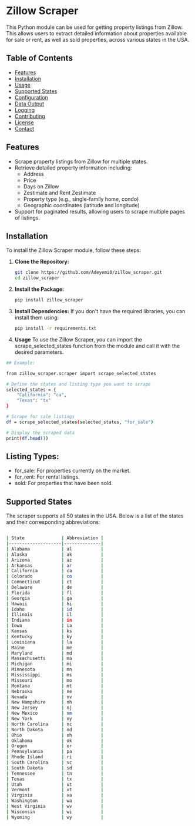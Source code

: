 # Zillow Scraper

This Python module can be used for getting property listings from Zillow. This allows users to extract detailed information about properties available for sale or rent, as well as sold properties, across various states in the USA.

## Table of Contents

- [Features](#features)
- [Installation](#installation)
- [Usage](#usage)
- [Supported States](#supported-states)
- [Configuration](#configuration)
- [Data Output](#data-output)
- [Logging](#logging)
- [Contributing](#contributing)
- [License](#license)
- [Contact](#contact)

## Features

- Scrape property listings from Zillow for multiple states.
- Retrieve detailed property information including:
  - Address
  - Price
  - Days on Zillow
  - Zestimate and Rent Zestimate
  - Property type (e.g., single-family home, condo)
  - Geographic coordinates (latitude and longitude)
- Support for paginated results, allowing users to scrape multiple pages of listings.

## Installation

To install the Zillow Scraper module, follow these steps:

1. **Clone the Repository:**

   ```bash
   git clone https://github.com/Adeyemi0/zillow_scraper.git
   cd zillow_scraper
   ```


2. **Install the Package:**

   ```bash
   pip install zillow_scraper

   ```

3. **Install Dependencies:**
If you don't have the required libraries, you can install them using:

   ```bash
   pip install -r requirements.txt

   ```
4. **Usage**
To use the Zillow Scraper, you can import the scrape_selected_states function from the module and call it with the desired parameters.

```bash
## Example:

from zillow_scraper.scraper import scrape_selected_states

# Define the states and listing type you want to scrape
selected_states = {
    "California": "ca",
    "Texas": "tx"
}

# Scrape for sale listings
df = scrape_selected_states(selected_states, "for_sale")

# Display the scraped data
print(df.head())

```
## Listing Types:
- for_sale: For properties currently on the market.
- for_rent: For rental listings.
- sold: For properties that have been sold.

## Supported States
The scraper supports all 50 states in the USA. Below is a list of the states and their corresponding abbreviations:
```bash

| State              | Abbreviation |
|--------------------|--------------|
| Alabama            | al           |
| Alaska             | ak           |
| Arizona            | az           |
| Arkansas           | ar           |
| California         | ca           |
| Colorado           | co           |
| Connecticut        | ct           |
| Delaware           | de           |
| Florida            | fl           |
| Georgia            | ga           |
| Hawaii             | hi           |
| Idaho              | id           |
| Illinois           | il           |
| Indiana            | in           |
| Iowa               | ia           |
| Kansas             | ks           |
| Kentucky           | ky           |
| Louisiana          | la           |
| Maine              | me           |
| Maryland           | md           |
| Massachusetts      | ma           |
| Michigan           | mi           |
| Minnesota          | mn           |
| Mississippi        | ms           |
| Missouri           | mo           |
| Montana            | mt           |
| Nebraska           | ne           |
| Nevada             | nv           |
| New Hampshire      | nh           |
| New Jersey         | nj           |
| New Mexico         | nm           |
| New York           | ny           |
| North Carolina     | nc           |
| North Dakota       | nd           |
| Ohio               | oh           |
| Oklahoma           | ok           |
| Oregon             | or           |
| Pennsylvania       | pa           |
| Rhode Island       | ri           |
| South Carolina     | sc           |
| South Dakota       | sd           |
| Tennessee          | tn           |
| Texas              | tx           |
| Utah               | ut           |
| Vermont            | vt           |
| Virginia           | va           |
| Washington         | wa           |
| West Virginia      | wv           |
| Wisconsin          | wi           |
| Wyoming            | wy           |

```
